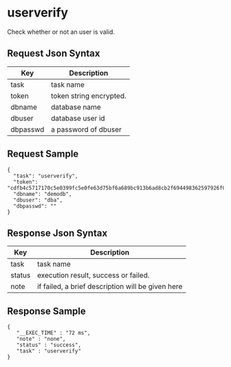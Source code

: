 # userverify

Check whether or not an user is valid.

## Request Json Syntax

| **Key** | **Description** |
| --- | --- |
| task | task name |
| token | token string encrypted. |
| dbname | database name |
| dbuser | database user id |
| dbpasswd | a password of dbuser |

## Request Sample

```
{
  "task": "userverify",
  "token": "cdfb4c5717170c5e0399fc5e0fe63d75bf6a689bc913b6ad8cb2f694498362597926f07dd201b6aa",
  "dbname": "demodb",
  "dbuser": "dba",
  "dbpasswd": ""
}
```

## Response Json Syntax

| **Key** | **Description** |
| --- | --- |
| task | task name |
| status | execution result, success or failed. |
| note | if failed, a brief description will be given here |


## Response Sample

```
{
   "__EXEC_TIME" : "72 ms",
   "note" : "none",
   "status" : "success",
   "task" : "userverify"
}
```
